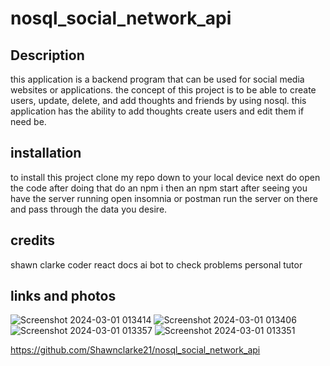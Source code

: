 # nosql_social_network_api

## Description

this application is a backend program that can be used for social media websites or applications. the concept of this project is to be able to create users, update, delete, and add thoughts and friends by using nosql. this application has the ability to add thoughts create users and edit them if need be.

## installation

to install this project clone my repo down to your local device
next do open the code after doing that do an npm i then an npm start 
after seeing you have the server running open insomnia or postman
run the server on there and pass through the data you desire.

## credits 
shawn clarke coder
react docs
ai bot to check problems 
personal tutor

## links and photos
![Screenshot 2024-03-01 013414](https://github.com/Shawnclarke21/nosql_social_network_api/assets/139307719/4d06c90c-c5c3-44b1-ba36-13349d1cb804)
![Screenshot 2024-03-01 013406](https://github.com/Shawnclarke21/nosql_social_network_api/assets/139307719/ba304757-638d-4b4f-a264-70cf3002af77)
![Screenshot 2024-03-01 013357](https://github.com/Shawnclarke21/nosql_social_network_api/assets/139307719/bc25d7a7-e20a-424c-97a5-54722b0af31d)
![Screenshot 2024-03-01 013351](https://github.com/Shawnclarke21/nosql_social_network_api/assets/139307719/97c13658-7eb6-4c53-a649-9e13b6725c8e)

https://github.com/Shawnclarke21/nosql_social_network_api
